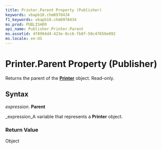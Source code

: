 ```yaml
---
title: Printer.Parent Property (Publisher)
keywords: vbapb10.chm8978434
f1_keywords: vbapb10.chm8978434
ms.prod: PUBLISHER
api_name: Publisher.Printer.Parent
ms.assetid: 4f8994d4-423e-8cc6-fb8f-50c47659e892
ms.locale: en-US
---
```



# Printer.Parent Property (Publisher)

Returns the parent of the  **[Printer](printer-object-publisher.md)** object. Read-only.


## Syntax

 _expression_. **Parent**

 _expression_A variable that represents a  **Printer** object.


### Return Value

Object


